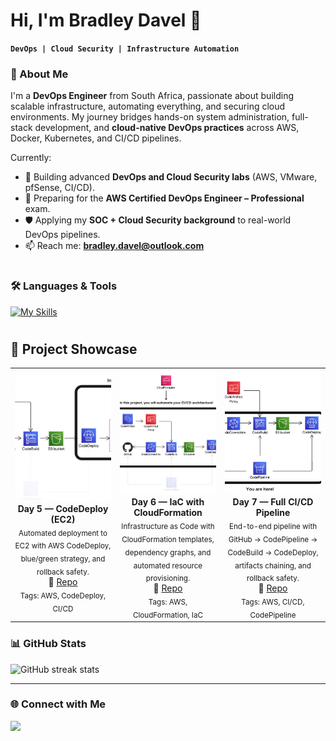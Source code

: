 # Hi, I'm Bradley Davel 👋
**`DevOps | Cloud Security | Infrastructure Automation`**


### 🚀 About Me  
I'm a **DevOps Engineer** from South Africa, passionate about building scalable infrastructure, automating everything, and securing cloud environments. My journey bridges hands-on system administration, full-stack development, and **cloud-native DevOps practices** across AWS, Docker, Kubernetes, and CI/CD pipelines.  

Currently:  
- 🔭 Building advanced **DevOps and Cloud Security labs** (AWS, VMware, pfSense, CI/CD).  
- 🌱 Preparing for the **AWS Certified DevOps Engineer – Professional** exam.  
- 🛡️ Applying my **SOC + Cloud Security background** to real-world DevOps pipelines.  
- 📫 Reach me: **bradley.davel@outlook.com**  
# 
### 🛠️ Languages & Tools

[![My Skills](https://skillicons.dev/icons?i=aws,docker,kubernetes,git,github,terraform,linux,python,javascript,php,mysql,androidstudio&theme=light)](https://skillicons.dev)
</br>

# 

## 🚀 Project Showcase

<table>
  <tr>
    <td align="center" width="33%">
      <a href="https://github.com/BradleyDavel/AWS-DevOps-Project_Day5">
        <img src="./day5.png"
             alt="AWS CodeDeploy Project"
             style="width:100%; height:200px; object-fit:cover;"/>
      </a>
      <br/>
      <b>Day 5 — CodeDeploy (EC2)</b><br/>
      <sub>Automated deployment to EC2 with AWS CodeDeploy, blue/green strategy, and rollback safety.</sub><br/>
      🔗 <a href="https://github.com/BradleyDavel/AWS-DevOps-Project_Day5">Repo</a>
      <br/>
      <sub>Tags: AWS, CodeDeploy, CI/CD</sub>
    </td>
    <td align="center" width="33%">
      <a href="https://github.com/BradleyDavel/AWS-DevOps-Project_Day6">
        <img src="./day6.png"
             alt="AWS CloudFormation Project"
             style="width:100%; height:200px; object-fit:cover;"/>
      </a>
      <br/>
      <b>Day 6 — IaC with CloudFormation</b><br/>
      <sub>Infrastructure as Code with CloudFormation templates, dependency graphs, and automated resource provisioning.</sub><br/>
      🔗 <a href="https://github.com/BradleyDavel/AWS-DevOps-Project_Day6">Repo</a>
      <br/>
      <sub>Tags: AWS, CloudFormation, IaC</sub>
    </td>
    <td align="center" width="33%">
      <a href="https://github.com/BradleyDavel/AWS-DevOps-Project_Day7">
        <img src="./day7.png"
             alt="AWS CodePipeline Project"
             style="width:100%; height:200px; object-fit:cover;"/>
      </a>
      <br/>
      <b>Day 7 — Full CI/CD Pipeline</b><br/>
      <sub>End-to-end pipeline with GitHub → CodePipeline → CodeBuild → CodeDeploy, artifacts chaining, and rollback safety.</sub><br/>
      🔗 <a href="https://github.com/BradleyDavel/AWS-DevOps-Project_Day7">Repo</a>
      <br/>
      <sub>Tags: AWS, CI/CD, CodePipeline</sub>
    </td>
  </tr>
</table>



### 📊 GitHub Stats  
<p align="left">
  <img src="https://github-readme-streak-stats.herokuapp.com/?user=bradleydavel&theme=github_dark" alt="GitHub streak stats" />
</p>

---

### 🌐 Connect with Me  
<p align="left">
<a href="https://linkedin.com/in/bradleydavel" target="blank"><img src="https://img.shields.io/badge/LinkedIn-0077B5.svg?style=for-the-badge&logo=linkedin&logoColor=white"/></a>
</p>
